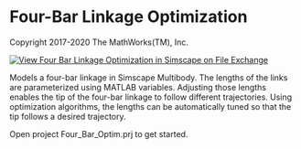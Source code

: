 # **Four-Bar Linkage Optimization**
Copyright 2017-2020 The MathWorks(TM), Inc.

[![View Four Bar Linkage Optimization in Simscape on File Exchange](https://www.mathworks.com/matlabcentral/images/matlab-file-exchange.svg)](https://www.mathworks.com/matlabcentral/fileexchange/62371-four-bar-linkage-optimization-in-simscape)

Models a four-bar linkage in Simscape Multibody.  The lengths
of the links are parameterized using MATLAB variables.  Adjusting
those lengths enables the tip of the four-bar linkage to follow
different trajectories. Using optimization algorithms, the
lengths can be automatically tuned so that the tip follows a 
desired trajectory.

Open project Four_Bar_Optim.prj to get started.

